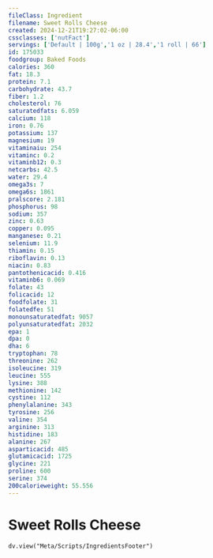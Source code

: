 ```yaml
---
fileClass: Ingredient
filename: Sweet Rolls Cheese
created: 2024-12-21T19:27:02-06:00
cssclasses: ['nutFact']
servings: ['Default | 100g','1 oz | 28.4','1 roll | 66']
id: 175033
foodgroup: Baked Foods
calories: 360
fat: 18.3
protein: 7.1
carbohydrate: 43.7
fiber: 1.2
cholesterol: 76
saturatedfats: 6.059
calcium: 118
iron: 0.76
potassium: 137
magnesium: 19
vitaminaiu: 254
vitaminc: 0.2
vitaminb12: 0.3
netcarbs: 42.5
water: 29.4
omega3s: 7
omega6s: 1861
pralscore: 2.181
phosphorus: 98
sodium: 357
zinc: 0.63
copper: 0.095
manganese: 0.21
selenium: 11.9
thiamin: 0.15
riboflavin: 0.13
niacin: 0.83
pantothenicacid: 0.416
vitaminb6: 0.069
folate: 43
folicacid: 12
foodfolate: 31
folatedfe: 51
monounsaturatedfat: 9057
polyunsaturatedfat: 2032
epa: 1
dpa: 0
dha: 6
tryptophan: 78
threonine: 262
isoleucine: 319
leucine: 555
lysine: 388
methionine: 142
cystine: 112
phenylalanine: 343
tyrosine: 256
valine: 354
arginine: 313
histidine: 183
alanine: 267
asparticacid: 485
glutamicacid: 1725
glycine: 221
proline: 600
serine: 374
200calorieweight: 55.556
---
```


# Sweet Rolls Cheese

```dataviewjs
dv.view("Meta/Scripts/IngredientsFooter")
```